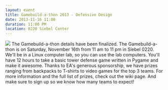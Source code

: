 ```yaml
---
layout: event
title: Gamebuild-a-thon 2013 - Defensive Design
date: 2013-11-16 11:00
duration: 11:00 PM
location: 0220 Siebel Center
---
```


<img src="{{ site.url }}/img/events/gb_2013_thumbnail.png" class="small" />
The Gamebuild-a-thon details have been finalized. The Gamebuild-a-thon is on Saturday, November 16th from 11 am to 11 pm in Siebel 0220. We'll be in a Linux computer lab, so you can use the lab computers. You'll have 12 hours to take a basic tower defense game written in Pygame and make it awesome. Thanks to EA's generous sponsorship, we have prizes ranging from backpacks to T-shirts to video games for the top 3 teams. For more information and the full list of prizes, check out the wiki page. And make sure to sign up so we know how many teams to expect!
